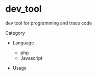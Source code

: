 # dev_tool
dev tool for programming and trace code

Category

  * Language
    - php
    - Javascript
    
  * Usage
